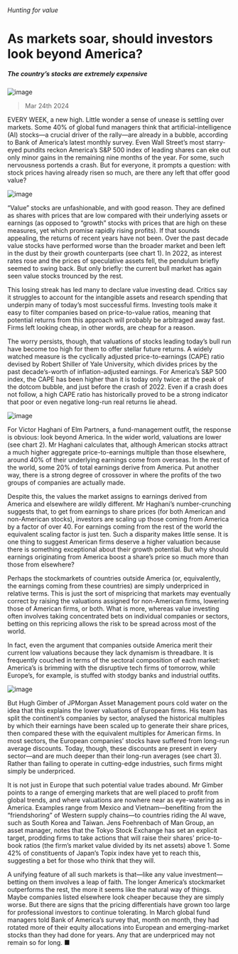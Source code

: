 ###### Hunting for value
# As markets soar, should investors look beyond America? 
##### The country’s stocks are extremely expensive 
![image](images/20240330_FND001.jpg) 
> Mar 24th 2024 
EVERY WEEK, a new high. Little wonder a sense of unease is settling over markets. Some 40% of global fund managers think that artificial-intelligence (AI) stocks—a crucial driver of the rally—are already in a bubble, according to Bank of America’s latest monthly survey. Even Wall Street’s most starry-eyed pundits reckon America’s S&amp;P 500 index of leading shares can eke out only minor gains in the remaining nine months of the year. For some, such nervousness portends a crash. But for everyone, it prompts a question: with stock prices having already risen so much, are there any left that offer good value?
![image](images/20240330_FNC030.png) 

“Value” stocks are unfashionable, and with good reason. They are defined as shares with prices that are low compared with their underlying assets or earnings (as opposed to “growth” stocks with prices that are high on these measures, yet which promise rapidly rising profits). If that sounds appealing, the returns of recent years have not been. Over the past decade value stocks have performed worse than the broader market and been left in the dust by their growth counterparts (see chart 1). In 2022, as interest rates rose and the prices of speculative assets fell, the pendulum briefly seemed to swing back. But only briefly: the current bull market has again seen value stocks trounced by the rest.
This losing streak has led many to declare value investing dead. Critics say it struggles to account for the intangible assets and research spending that underpin many of today’s most successful firms. Investing tools make it easy to filter companies based on price-to-value ratios, meaning that potential returns from this approach will probably be arbitraged away fast. Firms left looking cheap, in other words, are cheap for a reason.
The worry persists, though, that valuations of stocks leading today’s bull run have become too high for them to offer stellar future returns. A widely watched measure is the cyclically adjusted price-to-earnings (CAPE) ratio devised by Robert Shiller of Yale University, which divides prices by the past decade’s-worth of inflation-adjusted earnings. For America’s S&amp;P 500 index, the CAPE has been higher than it is today only twice: at the peak of the dotcom bubble, and just before the crash of 2022. Even if a crash does not follow, a high CAPE ratio has historically proved to be a strong indicator that poor or even negative long-run real returns lie ahead. 
![image](images/20240330_FNC032.png) 

For Victor Haghani of Elm Partners, a fund-management outfit, the response is obvious: look beyond America. In the wider world, valuations are lower (see chart 2). Mr Haghani calculates that, although American stocks attract a much higher aggregate price-to-earnings multiple than those elsewhere, around 40% of their underlying earnings come from overseas. In the rest of the world, some 20% of total earnings derive from America. Put another way, there is a strong degree of crossover in where the profits of the two groups of companies are actually made.
Despite this, the values the market assigns to earnings derived from America and elsewhere are wildly different. Mr Haghani’s number-crunching suggests that, to get from earnings to share prices (for both American and non-American stocks), investors are scaling up those coming from America by a factor of over 40. For earnings coming from the rest of the world the equivalent scaling factor is just ten. Such a disparity makes little sense. It is one thing to suggest American firms deserve a higher valuation because there is something exceptional about their growth potential. But why should earnings originating from America boost a share’s price so much more than those from elsewhere? 
Perhaps the stockmarkets of countries outside America (or, equivalently, the earnings coming from these countries) are simply underpriced in relative terms. This is just the sort of mispricing that markets may eventually correct by raising the valuations assigned for non-American firms, lowering those of American firms, or both. What is more, whereas value investing often involves taking concentrated bets on individual companies or sectors, betting on this repricing allows the risk to be spread across most of the world.
In fact, even the argument that companies outside America merit their current low valuations because they lack dynamism is threadbare. It is frequently couched in terms of the sectoral composition of each market: America’s is brimming with the disruptive tech firms of tomorrow, while Europe’s, for example, is stuffed with stodgy banks and industrial outfits. 
![image](images/20240330_FNC033.png) 

But Hugh Gimber of JPMorgan Asset Management pours cold water on the idea that this explains the lower valuations of European firms. His team has split the continent’s companies by sector, analysed the historical multiples by which their earnings have been scaled up to generate their share prices, then compared these with the equivalent multiples for American firms. In most sectors, the European companies’ stocks have suffered from long-run average discounts. Today, though, these discounts are present in every sector—and are much deeper than their long-run averages (see chart 3). Rather than failing to operate in cutting-edge industries, such firms might simply be underpriced.
It is not just in Europe that such potential value trades abound. Mr Gimber points to a range of emerging markets that are well placed to profit from global trends, and where valuations are nowhere near as eye-watering as in America. Examples range from Mexico and Vietnam—benefiting from the “friendshoring” of Western supply chains—to countries riding the AI wave, such as South Korea and Taiwan. Jens Foehrenbach of Man Group, an asset manager, notes that the Tokyo Stock Exchange has set an explicit target, prodding firms to take actions that will raise their shares’ price-to-book ratios (the firm’s market value divided by its net assets) above 1. Some 42% of constituents of Japan’s Topix index have yet to reach this, suggesting a bet for those who think that they will.
A unifying feature of all such markets is that—like any value investment—betting on them involves a leap of faith. The longer America’s stockmarket outperforms the rest, the more it seems like the natural way of things. Maybe companies listed elsewhere look cheaper because they are simply worse. But there are signs that the pricing differentials have grown too large for professional investors to continue tolerating. In March global fund managers told Bank of America’s survey that, month on month, they had rotated more of their equity allocations into European and emerging-market stocks than they had done for years. Any that are underpriced may not remain so for long. ■

